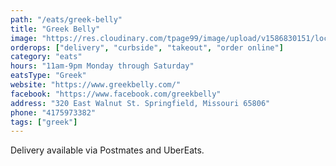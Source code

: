 ```yaml
---
path: "/eats/greek-belly"
title: "Greek Belly"
image: "https://res.cloudinary.com/tpage99/image/upload/v1586830151/local417eats/local417eatslogo.png"
orderops: ["delivery", "curbside", "takeout", "order online"]
category: "eats"
hours: "11am-9pm Monday through Saturday"
eatsType: "Greek"
website: "https://www.greekbelly.com/"
facebook: "https://www.facebook.com/greekbelly"
address: "320 East Walnut St. Springfield, Missouri 65806"
phone: "4175973382"
tags: ["greek"]
---
```


Delivery available via Postmates and UberEats.
